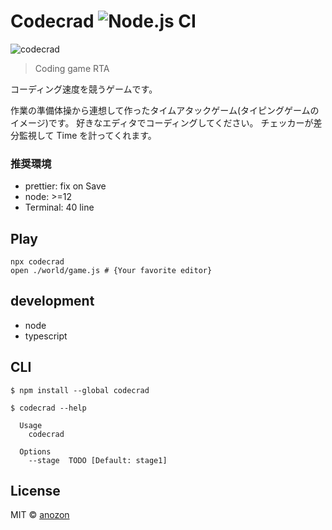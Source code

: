 # Codecrad ![Node.js CI](https://github.com/elzup/Codecrad/workflows/Node.js%20CI/badge.svg)

![codecrad](https://user-images.githubusercontent.com/2284908/52775708-a5adf180-3083-11e9-8d17-1ee59850cc3f.gif)

> Coding game RTA

コーディング速度を競うゲームです。

作業の準備体操から連想して作ったタイムアタックゲーム(タイピングゲームのイメージ)です。
好きなエディタでコーディングしてください。
チェッカーが差分監視して Time を計ってくれます。

### 推奨環境

- prettier: fix on Save
- node: >=12
- Terminal: 40 line

## Play

```
npx codecrad
open ./world/game.js # {Your favorite editor}
```

## development

- node
- typescript

## CLI

```
$ npm install --global codecrad
```

```
$ codecrad --help

  Usage
    codecrad

  Options
    --stage  TODO [Default: stage1]
```

## License

MIT © [anozon](https://anozon.me)
